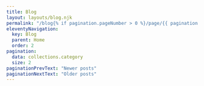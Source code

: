 ```yaml
---
title: Blog
layout: layouts/blog.njk
permalink: "/blog{% if pagination.pageNumber > 0 %}/page/{{ pagination.pageNumber }}{% endif %}/index.html"
eleventyNavigation:
  key: Blog
  parent: Home
  order: 2
pagination:
  data: collections.category
  size: 2
paginationPrevText: "Newer posts"
paginationNextText: "Older posts"
---
```


